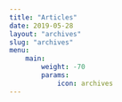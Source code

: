 ```yaml
---
title: "Articles"
date: 2019-05-28
layout: "archives"
slug: "archives"
menu:
    main:
        weight: -70
        params: 
            icon: archives
---
```

